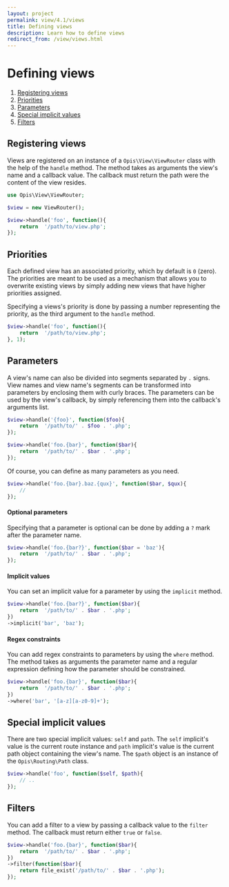```yaml
---
layout: project
permalink: view/4.1/views
title: Defining views
description: Learn how to define views
redirect_from: /view/views.html
---
```

# Defining views

1. [Registering views](#registering-views)
2. [Priorities](#priorities)
3. [Parameters](#parameters)
4. [Special implicit values](#special-implicit-values)
5. [Filters](#filters)

## Registering views

Views are registered on an instance of a `Opis\View\ViewRouter` class with the help of the `handle` method. 
The method takes as arguments the view's name and a callback value. The callback must return the path were the content 
of the view resides.

```php
use Opis\View\ViewRouter;

$view = new ViewRouter();

$view->handle('foo', function(){
    return  '/path/to/view.php';
});
```


## Priorities

Each defined view has an associated priority, which by default is `0` (zero). The priorities are meant to be used as a 
mechanism that allows you to overwrite existing views by simply adding new views that have higher priorities assigned.

Specifying a views's priority is done by passing a number representing the priority, 
as the third argument to the `handle` method.

```php
$view->handle('foo', function(){
    return  '/path/to/view.php';
}, 1);
```

## Parameters

A view's name can also be divided into segments separated by `.` signs. 
View names and view name's segments can be transformed into parameters by enclosing them with curly braces. 
The parameters can be used by the view's callback, by simply referencing them into the callback's arguments list.

```php
$view->handle('{foo}', function($foo){
    return  '/path/to/' . $foo . '.php';
});

$view->handle('foo.{bar}', function($bar){
    return  '/path/to/' . $bar . '.php';
});
```

Of course, you can define as many parameters as you need.

```php
$view->handle('foo.{bar}.baz.{qux}', function($bar, $qux){
    //
});
```

#### Optional parameters

Specifying that a parameter is optional can be done by adding a `?` mark after the parameter name.

```php
$view->handle('foo.{bar?}', function($bar = 'baz'){
    return  '/path/to/' . $bar . '.php';
});
```

#### Implicit values

You can set an implicit value for a parameter by using the `implicit` method.

```php
$view->handle('foo.{bar?}', function($bar){
    return  '/path/to/' . $bar . '.php';
})
->implicit('bar', 'baz');
```

#### Regex constraints

You can add regex constraints to parameters by using the `where` method. 
The method takes as arguments the parameter name and a regular expression defining 
how the parameter should be constrained.

```php
$view->handle('foo.{bar}', function($bar){
    return  '/path/to/' . $bar . '.php';
})
->where('bar', '[a-z][a-z0-9]+');
```

## Special implicit values

There are two special implicit values: `self` and `path`. The `self` implicit's value is the current route instance 
and `path` implicit's value is the current path object containing the view's name. 
The `$path` object is an instance of the `Opis\Routing\Path` class.

```php
$view->handle('foo', function($self, $path){
    // ..
});
```

## Filters

You can add a filter to a view by passing a callback value to the `filter` method. 
The callback must return either `true` or `false`.

```php
$view->handle('foo.{bar}', function($bar){
    return  '/path/to/' . $bar . '.php';
})
->filter(function($bar){
    return file_exist('/path/to/' . $bar . '.php');
});
```
